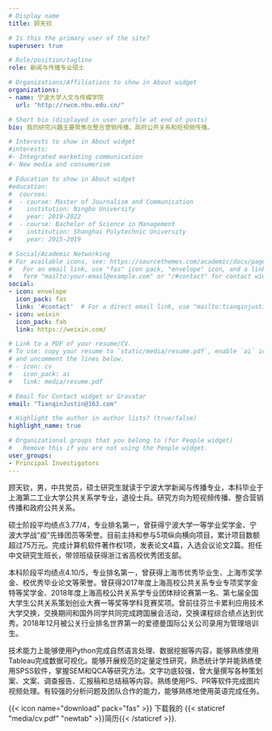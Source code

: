 ```yaml
---
# Display name
title: 顾天钦

# Is this the primary user of the site?
superuser: true

# Role/position/tagline
role: 新闻与传播专业硕士

# Organizations/Affiliations to show in About widget
organizations:
- name: 宁波大学人文与传媒学院
  url: "http://rwcm.nbu.edu.cn/"

# Short bio (displayed in user profile at end of posts)
bio: 我的研究兴趣主要聚焦在整合营销传播、政府公共关系和短视频传播。

# Interests to show in About widget
#interests:
#- Integrated marketing communication
#- New media and consumerism

# Education to show in About widget
#education:
#  courses:
#  - course: Master of Journalism and Communication
#    institution: Ningbo University
#    year: 2019-2022
#  - course: Bachelor of Science in Management
#    institution: Shanghai Polytechnic University
#    year: 2015-2019

# Social/Academic Networking
# For available icons, see: https://sourcethemes.com/academic/docs/page-builder/#icons
#   For an email link, use "fas" icon pack, "envelope" icon, and a link in the
#   form "mailto:your-email@example.com" or "/#contact" for contact widget.
social:
- icon: envelope
  icon_pack: fas
  link: '#contact'  # For a direct email link, use "mailto:tianqinjustin@163.com".
- icon: weixin
  icon_pack: fab
  link: https://weixin.com/

# Link to a PDF of your resume/CV.
# To use: copy your resume to `static/media/resume.pdf`, enable `ai` icons in `params.toml`, 
# and uncomment the lines below.
# - icon: cv
#   icon_pack: ai
#   link: media/resume.pdf

# Email for Contact widget or Gravatar
email: "TianqinJustin@163.com"

# Highlight the author in author lists? (true/false)
highlight_name: true

# Organizational groups that you belong to (for People widget)
#   Remove this if you are not using the People widget.
user_groups:
- Principal Investigators
---
```

 
 
顾天钦，男，中共党员，硕士研究生就读于宁波大学新闻与传播专业，本科毕业于上海第二工业大学公共关系学专业，退役士兵。研究方向为短视频传播、整合营销传播和政府公共关系。

硕士阶段平均绩点3.77/4，专业排名第一，曾获得宁波大学一等学业奖学金、宁波大学战“疫”先锋团员等荣誉。目前主持和参与5项纵向横向项目，累计项目数额超过75万元。完成计算机软件著作权1项，发表论文4篇，入选会议论文2篇。担任中文研究生班长，带领班级获得浙江省高校优秀团支部。

本科阶段平均绩点4.10/5，专业排名第一，曾获得上海市优秀毕业生、上海市奖学金、校优秀毕业论文等荣誉。曾获得2017年度上海高校公共关系专业专项奖学金特等奖学金、2018年度上海高校公共关系学专业团体辩论赛第一名、第七届全国大学生公共关系策划创业大赛一等奖等学科竞赛奖项。曾前往芬兰卡累利应用技术大学交换，交换期间和国外同学共同完成跨国展会活动，交换课程综合绩点达到优秀。2018年12月被公关行业排名世界第一的爱德曼国际公关公司录用为管理培训生。

技术能力上能够使用Python完成自然语言处理、数据挖掘等内容，能够熟练使用Tableau完成数据可视化。能够开展规范的定量定性研究，熟悉统计学并能熟练使用SPSS软件，掌握SEM和QCA等研究方法。文字功底较强，曾大量撰写各种策划案、文案、调查报告、汇报稿和总结稿等内容。熟练使用PS、PR等软件完成图片视频处理。有较强的分析问题及团队合作的能力，能够熟练地使用英语完成任务。

{{< icon name="download" pack="fas" >}} 下载我的 {{< staticref "media/cv.pdf" "newtab" >}}简历{{< /staticref >}}.
